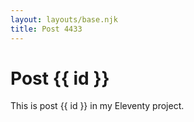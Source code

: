 ```yaml
---
layout: layouts/base.njk
title: Post 4433
---
```


# Post {{ id }}

This is post {{ id }} in my Eleventy project.

